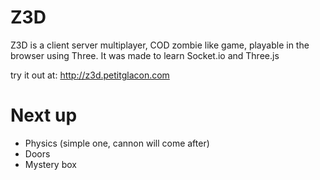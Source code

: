 # Z3D
Z3D is a client server multiplayer, COD zombie like game, playable in the browser using Three.
It was made to learn Socket.io and Three.js


try it out at:
http://z3d.petitglacon.com

# Next up
- Physics (simple one, cannon will come after)
- Doors
- Mystery box
